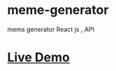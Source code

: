 # meme-generator
mems generator React js , API 
# <a href='https://venerable-biscuit-a42adc.netlify.app'>Live Demo</a>
